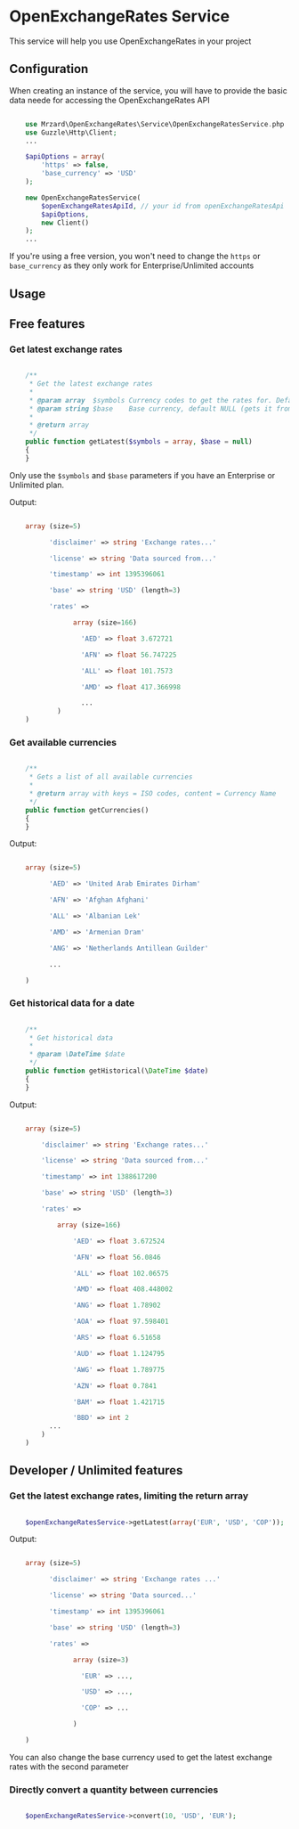 OpenExchangeRates Service
==============================

This service will help you use OpenExchangeRates in your project

## Configuration

When creating an instance of the service, you will have to provide
the basic data neede for accessing the OpenExchangeRates API

``` php

    use Mrzard\OpenExchangeRates\Service\OpenExchangeRatesService.php
    use Guzzle\Http\Client;
    ...

    $apiOptions = array(
        'https' => false,
        'base_currency' => 'USD'
    );

    new OpenExchangeRatesService(
        $openExchangeRatesApiId, // your id from openExchangeRatesApi
        $apiOptions,
        new Client()
    );
    ...
```

If you're using a free version, you won't need to change the `https` or
`base_currency` as they only work for Enterprise/Unlimited accounts

## Usage

## Free features

### Get latest exchange rates

``` php

    /**
     * Get the latest exchange rates
     *
     * @param array  $symbols Currency codes to get the rates for. Default all
     * @param string $base    Base currency, default NULL (gets it from config)
     *
     * @return array
     */
    public function getLatest($symbols = array, $base = null)
    {
    }

```

Only use the `$symbols` and `$base` parameters if you have an Enterprise or
Unlimited plan.

Output:

``` php

    array (size=5)

          'disclaimer' => string 'Exchange rates...'

          'license' => string 'Data sourced from...'

          'timestamp' => int 1395396061

          'base' => string 'USD' (length=3)

          'rates' =>

                array (size=166)

                  'AED' => float 3.672721

                  'AFN' => float 56.747225

                  'ALL' => float 101.7573

                  'AMD' => float 417.366998

                  ...
            )
    )
```

### Get available currencies

``` php

    /**
     * Gets a list of all available currencies
     *
     * @return array with keys = ISO codes, content = Currency Name
     */
    public function getCurrencies()
    {
    }

```

Output:

``` php

    array (size=5)

          'AED' => 'United Arab Emirates Dirham'

          'AFN' => 'Afghan Afghani'

          'ALL' => 'Albanian Lek'

          'AMD' => 'Armenian Dram'

          'ANG' => 'Netherlands Antillean Guilder'

          ...

    )

```


### Get historical data for a date

``` php

    /**
     * Get historical data
     *
     * @param \DateTime $date
     */
    public function getHistorical(\DateTime $date)
    {
    }

```

Output:

``` php

    array (size=5)

        'disclaimer' => string 'Exchange rates...'

        'license' => string 'Data sourced from...'

        'timestamp' => int 1388617200

        'base' => string 'USD' (length=3)

        'rates' =>

            array (size=166)

                'AED' => float 3.672524

                'AFN' => float 56.0846

                'ALL' => float 102.06575

                'AMD' => float 408.448002

                'ANG' => float 1.78902

                'AOA' => float 97.598401

                'ARS' => float 6.51658

                'AUD' => float 1.124795

                'AWG' => float 1.789775

                'AZN' => float 0.7841

                'BAM' => float 1.421715

                'BBD' => int 2
          ...
        )
    )
```

## Developer / Unlimited features

### Get the latest exchange rates, limiting the return array

``` php

    $openExchangeRatesService->getLatest(array('EUR', 'USD', 'COP'));

```

Output:

``` php

    array (size=5)

          'disclaimer' => string 'Exchange rates ...'

          'license' => string 'Data sourced...'

          'timestamp' => int 1395396061

          'base' => string 'USD' (length=3)

          'rates' =>

                array (size=3)

                  'EUR' => ...,

                  'USD' => ...,

                  'COP' => ...

                )

    )
```

You can also change the base currency used to get the latest exchange rates with
the second parameter

### Directly convert a quantity between currencies

``` php

    $openExchangeRatesService->convert(10, 'USD', 'EUR');

```